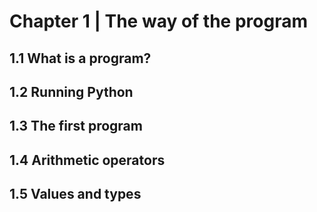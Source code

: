 # **Chapter 1 | The way of the program**

## **1.1 What is a program?**

## **1.2 Running Python**

## **1.3 The first program**

## **1.4 Arithmetic operators**

## **1.5 Values and types**
